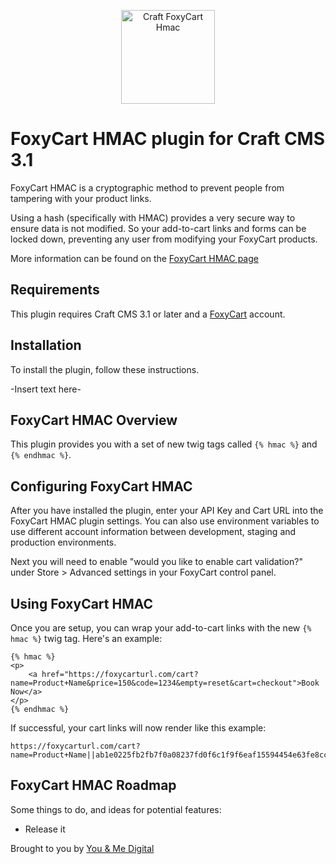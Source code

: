 <p align="center">
    <img src="https://github.com/jonleverrier/craft-foxycart-hmac/blob/master/src/icon.svg" alt="Craft FoxyCart Hmac" width="150"/>
</p>

# FoxyCart HMAC plugin for Craft CMS 3.1

FoxyCart HMAC is a cryptographic method to prevent people from tampering with your product links.

Using a hash (specifically with HMAC) provides a very secure way to ensure data is not modified. So your add-to-cart links and forms can be locked down, preventing any user from modifying your FoxyCart products.

More information can be found on the [FoxyCart HMAC page](https://wiki.foxycart.com/v/2.0/hmac_validation)

## Requirements

This plugin requires Craft CMS 3.1 or later and a [FoxyCart](https://www.foxy.io/) account.

## Installation

To install the plugin, follow these instructions.

-Insert text here-

## FoxyCart HMAC Overview

This plugin provides you with a set of new twig tags called `{% hmac %}` and `{% endhmac %}`.

## Configuring FoxyCart HMAC

After you have installed the plugin, enter your API Key and Cart URL into the FoxyCart HMAC plugin settings. You can also use environment variables to use different account information between development, staging and production environments.

Next you will need to enable "would you like to enable cart validation?" under Store > Advanced settings in your FoxyCart control panel.

## Using FoxyCart HMAC

Once you are setup, you can wrap your add-to-cart links with the new `{% hmac %}` twig tag. Here's an example:
```
{% hmac %}
<p>
    <a href="https://foxycarturl.com/cart?name=Product+Name&price=150&code=1234&empty=reset&cart=checkout">Book Now</a>
</p>
{% endhmac %}
```

If successful, your cart links will now render like this example:
```
https://foxycarturl.com/cart?name=Product+Name||ab1e0225fb2fb7f0a08237fd0f6c1f9f6eaf15594454e63fe8cc222a89413993&price=150||c451bb9b6dc8074201cc2e32fa3c17b48f66b4c847a6440f7cb3a872a6b4bf12&code=1234||6ceb4e60cdfd070730d2c36aa3d65d742922efc98ac69c428c62d20532782614&empty=reset&cart=checkout
```

## FoxyCart HMAC Roadmap

Some things to do, and ideas for potential features:

* Release it

Brought to you by [You & Me Digital](https://youandme.digital)
